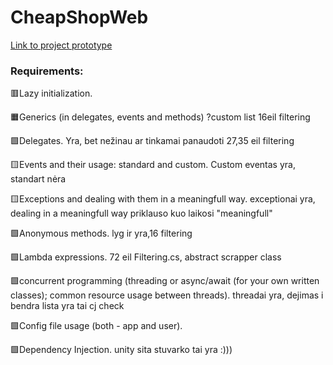 # CheapShopWeb
[Link to project prototype](https://balsamiq.cloud/s1t2s57/ppuwmlt/r2278)

<h3>Requirements:</h3>

:red_square:Lazy initialization.

:orange_square:Generics (in delegates, events and methods) ?custom list 16eil filtering

:green_square:Delegates. Yra, bet nežinau ar tinkamai panaudoti 27,35 eil filtering

:yellow_square:Events and their usage: standard and custom. Custom eventas yra, standart nėra

:yellow_square:Exceptions and dealing with them in a meaningfull way. exceptionai yra, dealing in a meaningfull way priklauso kuo laikosi "meaningfull"

:green_square:Anonymous methods. lyg ir yra,16 filtering

:green_square:Lambda expressions.  72 eil Filtering.cs, abstract scrapper class

:green_square:concurrent programming (threading or async/await (for your own written classes); common resource usage between threads). threadai yra, dejimas i bendra lista yra tai cj check

:green_square:Config file usage (both - app and user).

:green_square:Dependency Injection. unity sita stuvarko tai yra :)))
